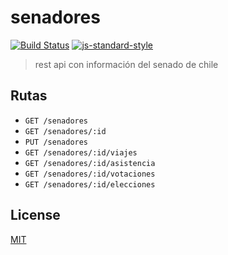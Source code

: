 # senadores
[![Build Status](https://img.shields.io/travis/senadores-chile/senadores-api/master.svg?style=flat-square)](https://travis-ci.org/senadores-chile/senadores-api) [![js-standard-style](https://img.shields.io/badge/code%20style-standard-brightgreen.svg?style=flat-square)](https://github.com/feross/standard)

> rest api con información del senado de chile

## Rutas

- `GET /senadores`
- `GET /senadores/:id`
- `PUT /senadores`
- `GET /senadores/:id/viajes`
- `GET /senadores/:id/asistencia`
- `GET /senadores/:id/votaciones`
- `GET /senadores/:id/elecciones`

## License
[MIT](/license)
